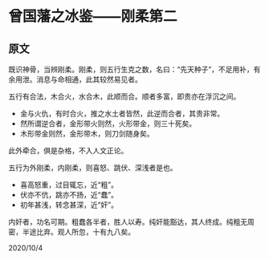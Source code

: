# 曾国藩之冰鉴——刚柔第二

## 原文

既识神骨，当辨刚柔。刚柔，则五行生克之数，名曰：“先天种子”，不足用补，有余用泄。消息与命相通，此其较然易见者。

五行有合法，木合火，水合木，此顺而合。顺者多富，即贵亦在浮沉之间。
* 金与火仇，有时合火，推之水土者皆然，此逆而合者，其贵非常。
* 然所谓逆合者，金形带火则然，火形带金，则三十死矣。
* 木形带金则然，金形带木，则刀剑随身矣。

此外牵合，俱是杂格，不入人文正论。

五行为外刚柔，内刚柔，则喜怒、跳伏、深浅者是也。
* 喜高怒重，过目辄忘，近“粗”。
* 伏亦不伉，跳亦不扬，近“蠢”。
* 初年甚浅，转念甚深，近“奸”。

内奸者，功名可期。粗蠢各半者，胜人以寿。纯奸能豁达，其人终成。纯粗无周密，半途比弃。观人所忽，十有九八矣。

2020/10/4